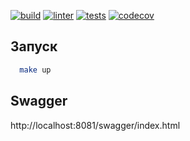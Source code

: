 [![build](https://github.com/khostya/effective-mobile/actions/workflows/build.yml/badge.svg)](https://github.com/khostya/effective-mobile/actions/workflows/build.yml)
[![linter](https://github.com/khostya/effective-mobile/actions/workflows/linter.yml/badge.svg)](https://github.com/khostya/effective-mobile/actions/workflows/linter.yml)
[![tests](https://github.com/khostya/effective-mobile/actions/workflows/tests.yml/badge.svg)](https://github.com/khostya/effective-mobile/actions/workflows/tests.yml)
[![codecov](https://codecov.io/github/khostya/effective-mobile/graph/badge.svg?token=MCZT1BUZCP)](https://codecov.io/github/khostya/effective-mobile)

## Запуск
```sh
  make up
```

## Swagger
http://localhost:8081/swagger/index.html
